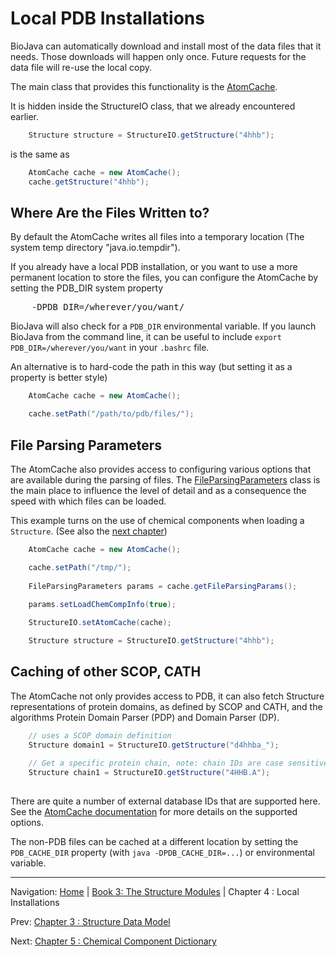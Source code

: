 Local PDB Installations
=======================

BioJava can automatically download and install most of the data files that it needs. Those downloads 
will happen only once. Future requests for the data file will re-use the local copy.

The main class that provides this functionality is the [AtomCache](http://www.biojava.org/docs/api/org/biojava/nbio/structure/align/util/AtomCache.html).

It is hidden inside the StructureIO class, that we already encountered earlier.

```java
	Structure structure = StructureIO.getStructure("4hhb");			
```

is the same as

```java
	AtomCache cache = new AtomCache();
	cache.getStructure("4hhb");
```


## Where Are the Files Written to?

By default the AtomCache writes all files into a temporary location (The system temp directory "java.io.tempdir"). 

If you already have a local PDB installation, or you want to use a more permanent location to store the files,
you can configure the AtomCache by setting the PDB_DIR system property

<pre>
    -DPDB_DIR=/wherever/you/want/
</pre>

BioJava will also check for a `PDB_DIR` environmental variable. If you launch BioJava from the command line, it can be useful to include `export PDB_DIR=/wherever/you/want` in your `.bashrc` file.

An alternative is to hard-code the path in this way (but setting it as a property is better style)

```java
	AtomCache cache = new AtomCache();

	cache.setPath("/path/to/pdb/files/");
```

## File Parsing Parameters

The AtomCache also provides access to configuring various options that are available during the 
parsing of files. The [FileParsingParameters](http://www.biojava.org/docs/api/org/biojava/nbio/structure/io/FileParsingParameters.html)
class is the main place to influence the level of detail and as a consequence the speed with which files can be loaded.

This example turns on the use of chemical components when loading a `Structure`. (See also the [next chapter](chemcomp.md))

```java
	AtomCache cache = new AtomCache();

	cache.setPath("/tmp/");
			
	FileParsingParameters params = cache.getFileParsingParams();
	
	params.setLoadChemCompInfo(true);

	StructureIO.setAtomCache(cache);

	Structure structure = StructureIO.getStructure("4hhb");			

```

## Caching of other SCOP, CATH

The AtomCache not only provides access to PDB, it can also fetch Structure representations of protein domains, as defined by SCOP and CATH, and the algorithms Protein Domain Parser (PDP) and Domain Parser (DP).

```java
	// uses a SCOP domain definition
	Structure domain1 = StructureIO.getStructure("d4hhba_");
	
	// Get a specific protein chain, note: chain IDs are case sensitive, PDB IDs are not.
	Structure chain1 = StructureIO.getStructure("4HHB.A");
	
```

There are quite a number of external database IDs that are supported here. See the 
<a href="http://www.biojava.org/docs/api/org/biojava/nbio/structure/align/util/AtomCache.html#getStructure(java.lang.String)">AtomCache documentation</a> for more details on the supported options.

The non-PDB files can be cached at a different location by setting the `PDB_CACHE_DIR` property (with `java -DPDB_CACHE_DIR=...`) or environmental variable.

<!--automatically generated footer-->

---

Navigation:
[Home](../README.md)
| [Book 3: The Structure Modules](README.md)
| Chapter 4 : Local Installations

Prev: [Chapter 3 : Structure Data Model](structure-data-model.md)

Next: [Chapter 5 : Chemical Component Dictionary](chemcomp.md)
